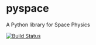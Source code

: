 # pyspace

A Python library for Space Physics

[![Build Status](https://travis-ci.org/dstansby/pyspace.svg?branch=travis)](https://travis-ci.org/dstansby/pyspace)
